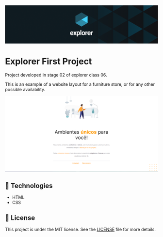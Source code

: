 ![preview](.github/bg-explorer.png)

# Explorer First Project
Project developed in stage 02 of explorer class 06.

This is an example of a website layout for a furniture store, or for any other possible availability.

![preview](.github/project.png)

## 🔨 Technologies
* HTML
* CSS

## 📄 License

This project is under the MIT license. See the [LICENSE](LICENSE) file for more details.